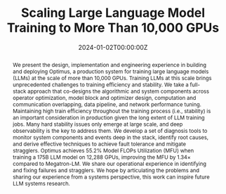 ---
title: 'Scaling Large Language Model Training to More Than 10,000 GPUs'

# Authors
# If you created a profile for a user (e.g. the default `admin` user), write the username (folder name) here
# and it will be replaced with their full name and linked to their profile.
authors:
  - Ziheng Jiang
  - Haibin Lin
  - admin 
  - Qi Huang
  - Yangrui Chen
  - Zhi Zhang
  - Yanghua Peng
  - Xiang Li
  - Cong Xie
  - Shibiao Nong
  - Yulu Jia
  - Sun He
  - Hongmin Chen
  - Zhihao Bai
  - Qi Hou
  - Shipeng Yan 
  - Ding Zhou
  - Yiyao Sheng
  - Zhuo Jiang
  - Haohan Xu
  - Haoran Wei
  - Zhang Zhang
  - Pengfei Nie
  - Leqi Zou
  - Sida Zhao
  - Liang Xiang
  - Zherui Liu
  - Zhe Li
  - Xiaoying Jia
  - Jianxi Ye
  - Xin Jin
  - Xin Liu

# Author notes (optional)
author_notes:
  - 'Equal contribution'
  - 'Equal contribution'
  - 'Equal contribution'

date: "2024-01-02T00:00:00Z"
# doi: '10.48550/arXiv.2305.05920'

# Schedule page publish date (NOT publication's date).
# publishDate: '2023'

# Publication type.
# Legend: 0 = Uncategorized; 1 = Conference paper; 2 = Journal article;
# 3 = Preprint / Working Paper; 4 = Report; 5 = Book; 6 = Book section;
# 7 = Thesis; 8 = Patent
publication_types: ['1']

publication: In *21th USENIX Symposium on Networking Systems Design and Implementation* (CCF-A)
publication_short: In *NSDI 2024*

abstract: 'We present the design, implementation and engineering experience in building and deploying Optimus, a production system for training large language models (LLMs) at the scale of more than 10,000 GPUs. Training LLMs at this scale brings unprecedented challenges to training efficiency and stability. We take a full-stack approach that co-designs the algorithmic and system components across operator optimization, model block and optimizer design, computation and communication overlapping, data pipeline, and network performance tuning. Maintaining high train efficiency throughout the training process (i.e., stability) is an important consideration in production given the long extent of LLM training jobs. Many hard stability issues only emerge at large scale, and deep observability is the key to address them. We develop a set of diagnosis tools to monitor system components and events deep in the stack, identify root causes, and derive effective techniques to achieve fault tolerance and mitigate stragglers. Optimus achieves 55.2% Model FLOPs Utilization (MFU) when training a 175B LLM model on 12,288 GPUs, improving the MFU by 1.34× compared to Megatron-LM. We share our operational experience in identifying and fixing failures and stragglers. We hope by articulating the problems and sharing our experience from a systems perspective, this work can inspire future LLM systems research.'
 
# Summary. An optional shortened abstract.
tags: []

# Display this page in the Featured widget?
featured: true

# Custom links (uncomment lines below)
# links:
# - name: Custom Link
#   url: http://example.org
url_pdf: ''
url_code: ''
url_dataset: ''
url_poster: ''
url_project: ''
url_slides: ''
url_source: ''
url_video: ''

# Featured image
# To use, add an image named `featured.jpg/png` to your page's folder.
# image:
#   caption: 'Image credit: [**Unsplash**](https://unsplash.com/photos/pLCdAaMFLTE)'
#   focal_point: ''
#   preview_only: false

# Associated Projects (optional).
#   Associate this publication with one or more of your projects.
#   Simply enter your project's folder or file name without extension.
#   E.g. `internal-project` references `content/project/internal-project/index.md`.
#   Otherwise, set `projects: []`.
# projects:
#   - example

# Slides (optional).
#   Associate this publication with Markdown slides.
#   Simply enter your slide deck's filename without extension.
#   E.g. `slides: "example"` references `content/slides/example/index.md`.
#   Otherwise, set `slides: ""`.
# slides: example
---